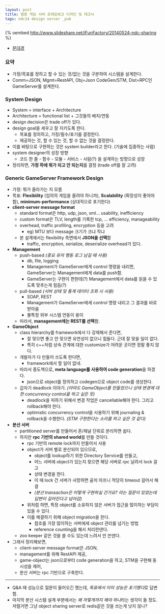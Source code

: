 ```yaml
---
layout: post
title: 범용 게임 서버 프레임워크 디자인 및 테크닉
tags: ndc14 design server _pub
---
```


{% oembed http://www.slideshare.net/iFunFactory/20140524-ndc-sharing %}

* [문대경](http://ifunfactory.com/)

### 요약 ###

* 가정/목표를 정하고 할 수 있는 것/없는 것을 구분하여 시스템을 설계한다.
* Comm=JSON, Mgmt=RestAPI, Obj=Json CodeGen/STM, Dist=RPC인 GameServer를 설계한다.

### System Design ##

* System = interface + Architecture
* Architecture = functional list + 그것들의 배치/연동
* design decision은 trade off가 있다.
* design goal을 세우고 잘 지키도록 한다.
	* 목표를 정의하고, 가정/필수/포기를 결정한다.
	* 제공하는 것, 할 수 있는 것, 할 수 없는 것을 결정한다.
* 이를 바탕으로 구현하는 것은 system builder라고 한다. (기술에 집중하는 사람)
* system designer의 성장 방향
	* 코드 한 줄 - 함수 - 모듈 - 서비스 - 사람(?) 을 설계하는 방향으로 성장
* 정리하면, **가정 하에 뭐가 되고 안 되는지**를 결정 (trade off를 잘 고려)

### Generic GameServer Framework Design ##

* 가정: 뭐가 올라가는 지 모름
* 목표: **Flexibility** (임의의 게임을 올려야 하니까), **Scalability** (확장성이 좋아야함), **minimum-performance** (상대적으로 포기한다)
* **client-server message format**
	* standard format은 http, udp, json, xml... usability, inefficiency
	* custom format은 TLV, length를 기록한 tcp, ... efficiency, manageability
	* overhead, traffic profiling, encryption 등을 고려
		* eg) MTU 보다 message 크기가 크냐 작냐
	* 본 설계에서는 flexibility 측면에서 **JSON을 선택**함
		* traffic, encryption, serialize, deserialize overhead가 있다.
* **Management**
	* push-based *(중요 유저 행동 로그 남길 때 사용)*
		* db, file, logging
		* Management가 GameServer에게 control 명령을 내리면, GameServer는 Management에게 data를 push함.
		* GameServer는 구현이 편한데(?) Management에서 data를 읽을 수 있도록 맞추는게 힘듬(?)
	* pull-based *(서버 상태 및 통계 데이터 조회 시 사용)*
		* SOAP, REST
		* Management가 GameServer에세 control 명령 내리고 그 결과를 바로 받아옴
		* 불특정 외부 시스템 연동이 용이
	* 따라서, **management에는 REST를 선택**함.
* **GameObject**
	* class hierarchy를 framework에서 다 강제해서 준다면,
		* 잘 맞으면 좋고 안 맞으면 유연성이 없으니 힘들다. 근데 잘 맞을 일이 없다.
		* 특히 c++처럼 상속 관계에 대한 customize가 어려운 곳이면 정말 좋지 않다.
	* 개발자가 다 만들어 쓰도록 한다면,
		* framework에서 할 일이 없네.
	* 따라서 중도책으로, **meta language를 사용하여 code generation**을 하겠다.
		* json으로 object를 정의하고 codegen으로 object code를 생성한다.
	* 갑자기 deadlock 이야기. *(아마도 GameObject를 만들었으니 상태 변경에 대한 concurrency control을 하고 싶은 듯)*
		* deadlock을 피하기 위해서 변경 작업은 cancellable해야 한다. 그리고 rollback해야 한다.
		* optimistic concurrency control을 사용하기 위해 journaling &amp; rollback을 수행한다. *(STM 구현한다는 소리를 하고 싶은 것 같다)*
* **분산 서버**
	* partitioned server를 만들어서 존/채널 단위로 분리하면 쉽다.
	* 하지만 **rpc 기반의 shared world**를 만들 것이다.
		* rpc 기반의 remote lock까지 만들어서 사용
		* object가 서버 별로 분산되어 있으므로,
			* object를 lookup하기 위한 Directory Service를 만들고,
			* 어느 서버에 object가 있는지 찾으면 해당 서버로 rpc 날려서 lock 걸고
			* 상태 변경을 한다.
			* 이 때 lock 건 서버가 사망하면 골치 아프니 적당히 timeout 걸어서 해결
			* *(분산 transaction은 어떻게 구현하실 건가요? 라는 질문이 있었는데 답변이 길어진다고 넘어감)*
		* 위처럼 하면, 특정 object를 소유하지 않은 서버가 접근을 많이하는 부담이 있을 수 있다.
		* 이를 해결하기 위해 object migration을 한다.
			* 참조를 가장 많이하는 서버에세 object 관리를 넘기는 방법
			* reference counting을 해서 처리한댄다.
	* zoo keeper 같은 것을 쓸 수도 있는데 느려서 안 쓴댄다.
* 그래서 정리해보면,
	* client-server message format은 JSON,
	* management를 위해 RestAPI 제공,
	* game-object는 json으로부터 code generation을 하고, STM을 구현해 동시성을 제어,
	* 분산 서버는 rpc 기반으로 구축한다.

----------

* Q&amp;A 때 성능으로 질문이 들어오긴 했는데, *목표에서 이미 성능은 포기했다*로 답변함.
* 마지막 분산 시스템 설계 부분에서는 *왜 저렇게까지 해야 하나*라는 생각이 들 정도. 저럴거면 그냥 object sharing server로 redis같은 것을 쓰는게 낫지 않나?